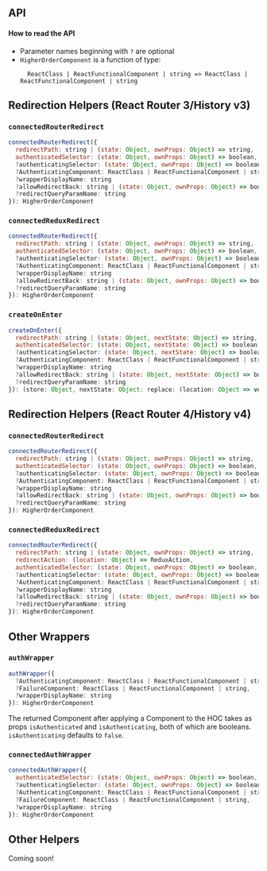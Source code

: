 ## API

#### How to read the API

* Parameter names beginning with `?` are optional
* `HigherOrderComponent` is a function of type:
  ```
    ReactClass | ReactFunctionalComponent | string => ReactClass | ReactFunctionalComponent | string
  ```

## Redirection Helpers (React Router 3/History v3)

### `connectedRouterRedirect`

```js
connectedRouterRedirect({
  redirectPath: string | (state: Object, ownProps: Object) => string,
  authenticatedSelector: (state: Object, ownProps: Object) => boolean,
  ?authenticatingSelector: (state: Object, ownProps: Object) => boolean,
  ?AuthenticatingComponent: ReactClass | ReactFunctionalComponent | string,
  ?wrapperDisplayName: string
  ?allowRedirectBack: string | (state: Object, ownProps: Object) => boolean,
  ?redirectQueryParamName: string
}): HigherOrderComponent
```

### `connectedReduxRedirect`

```js
connectedRouterRedirect({
  redirectPath: string | (state: Object, ownProps: Object) => string,
  authenticatedSelector: (state: Object, ownProps: Object) => boolean,
  ?authenticatingSelector: (state: Object, ownProps: Object) => boolean,
  ?AuthenticatingComponent: ReactClass | ReactFunctionalComponent | string,
  ?wrapperDisplayName: string
  ?allowRedirectBack: string | (state: Object, ownProps: Object) => boolean,
  ?redirectQueryParamName: string
}): HigherOrderComponent
```

### `createOnEnter`

```js
createOnEnter({
  redirectPath: string | (state: Object, nextState: Object) => string,
  authenticatedSelector: (state: Object, nextState: Object) => boolean,
  ?authenticatingSelector: (state: Object, nextState: Object) => boolean,
  ?AuthenticatingComponent: ReactClass | ReactFunctionalComponent | string,
  ?wrapperDisplayName: string
  ?allowRedirectBack: string | (state: Object, nextState: Object) => boolean,
  ?redirectQueryParamName: string
}): (store: Object, nextState: Object: replace: (location: Object => void))
```

## Redirection Helpers (React Router 4/History v4)

### `connectedRouterRedirect`

```js
connectedRouterRedirect({
  redirectPath: string | (state: Object, ownProps: Object) => string,
  authenticatedSelector: (state: Object, ownProps: Object) => boolean,
  ?authenticatingSelector: (state: Object, ownProps: Object) => boolean,
  ?AuthenticatingComponent: ReactClass | ReactFunctionalComponent | string,
  ?wrapperDisplayName: string
  ?allowRedirectBack: string | (state: Object, ownProps: Object) => boolean,
  ?redirectQueryParamName: string
}): HigherOrderComponent
```

### `connectedReduxRedirect`

```js
connectedRouterRedirect({
  redirectPath: string | (state: Object, ownProps: Object) => string,
  redirectAction: (location: Object) => ReduxAction,
  authenticatedSelector: (state: Object, ownProps: Object) => boolean,
  ?authenticatingSelector: (state: Object, ownProps: Object) => boolean,
  ?AuthenticatingComponent: ReactClass | ReactFunctionalComponent | string,
  ?wrapperDisplayName: string
  ?allowRedirectBack: string | (state: Object, ownProps: Object) => boolean,
  ?redirectQueryParamName: string
}): HigherOrderComponent
```

## Other Wrappers

### `authWrapper`

```js
authWrapper({
  ?AuthenticatingComponent: ReactClass | ReactFunctionalComponent | string,
  ?FailureComponent: ReactClass | ReactFunctionalComponent | string,
  ?wrapperDisplayName: string
}): HigherOrderComponent
```

The returned Component after applying a Component to the HOC takes as props `isAuthenticated` and `isAuthenticating`, both of which are booleans. `isAuthenticating` defaults to `false`.

### `connectedAuthWrapper`

```js
connectedAuthWrapper({
  authenticatedSelector: (state: Object, ownProps: Object) => boolean,
  ?authenticatingSelector: (state: Object, ownProps: Object) => boolean,
  ?AuthenticatingComponent: ReactClass | ReactFunctionalComponent | string,
  ?FailureComponent: ReactClass | ReactFunctionalComponent | string,
  ?wrapperDisplayName: string
}): HigherOrderComponent
```

## Other Helpers

Coming soon!

